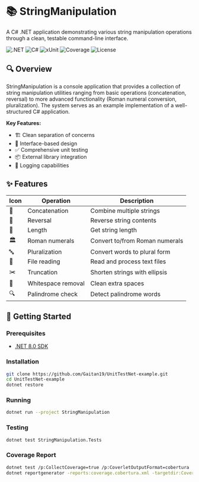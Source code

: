 # 📚 StringManipulation

A C# .NET application demonstrating various string manipulation operations through a clean, testable command-line interface.

![.NET](https://img.shields.io/badge/.NET-512BD4?logo=dotnet&logoColor=white)
![C#](https://img.shields.io/badge/C%23-239120?logo=c-sharp&logoColor=white)
![xUnit](https://img.shields.io/badge/xUnit-512BD4?logo=xunit&logoColor=white)
![Coverage](https://img.shields.io/badge/coverage-80.5%25-brightgreen)
![License](https://img.shields.io/badge/license-MIT-blue)

## 🔍 Overview

StringManipulation is a console application that provides a collection of string manipulation utilities ranging from basic operations (concatenation, reversal) to more advanced functionality (Roman numeral conversion, pluralization). The system serves as an example implementation of a well-structured C# application.

**Key Features:**
- 🏗️ Clean separation of concerns
- 🔌 Interface-based design
- ✅ Comprehensive unit testing
- 📦 External library integration
- 📝 Logging capabilities



## ✨ Features

| Icon | Operation               | Description                          |
|------|-------------------------|--------------------------------------|
| 🔗  | Concatenation           | Combine multiple strings             |
| 🔄  | Reversal                | Reverse string contents              |
| 📏  | Length                  | Get string length                    |
| 🏛️  | Roman numerals          | Convert to/from Roman numerals       |
| 🔤  | Pluralization           | Convert words to plural form         |
| 📄  | File reading            | Read and process text files          |
| ✂️  | Truncation              | Shorten strings with ellipsis        |
| 🧹  | Whitespace removal      | Clean extra spaces                   |
| 🔍  | Palindrome check        | Detect palindrome words              |


## 🚀 Getting Started

### Prerequisites
- [.NET 8.0 SDK](https://dotnet.microsoft.com/download)

### Installation
```bash
git clone https://github.com/Gaitan19/UnitTestNet-example.git
cd UnitTestNet-example
dotnet restore
```
### Running
```bash
dotnet run --project StringManipulation
```
### Testing
```bash
dotnet test StringManipulation.Tests
```
### Coverage Report
```bash
dotnet test /p:CollectCoverage=true /p:CoverletOutputFormat=cobertura
dotnet reportgenerator -reports:coverage.cobertura.xml -targetdir:CoverageReport
```
